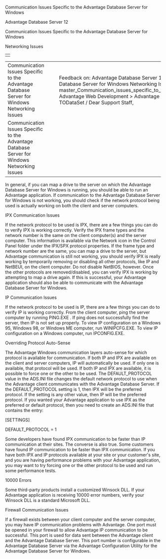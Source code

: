 Communication Issues Specific to the Advantage Database Server for Windows




Advantage Database Server 12  

Communication Issues Specific to the Advantage Database Server for Windows

Networking Issues

|  |
| --- |
|  |

|  |  |  |  |  |
| --- | --- | --- | --- | --- |
| Communication Issues Specific to the Advantage Database Server for Windows  Networking Issues |  |  | Feedback on: Advantage Database Server 12 - Communication Issues Specific to the Advantage Database Server for Windows Networking Issues master\_Communication\_issues\_specific\_to\_the\_advantage\_database\_server\_for\_windows\_nt\_2000\_2003 Advantage Web Development > Advantage Delphi OData Client > Delphi OData Components > TODataSet / Dear Support Staff, |  |
| Communication Issues Specific to the Advantage Database Server for Windows  Networking Issues |  |  |  |  |

In general, if you can map a drive to the server on which the Advantage Database Server for Windows is running, you should be able to run an Advantage application. If communication to the Advantage Database Server for Windows is not working, you should check if the network protocol being used is actually working on both the client and server computers.

IPX Communication Issues

If the network protocol to be used is IPX, there are a few things you can do to verify IPX is working correctly. Verify the IPX frame types and the network number is the same on the client computer(s) and the server computer. This information is available via the Network icon in the Control Panel folder under the IPX/SPX protocol properties. If the frame type and network number are the same, you can map a drive to the server, but Advantage communication is still not working, you should verify IPX is really working by temporarily removing or disabling all other protocols, like IP and NetBEUI, on the client computer. Do not disable NetBIOS, however. Once the other protocols are removed/disabled, you can verify IPX is working by attempting to map a drive again. If this is successful, your Advantage application should also be able to communicate with the Advantage Database Server for Windows.

IP Communication Issues

If the network protocol to be used is IP, there are a few things you can do to verify IP is working correctly. From the client computer, ping the server computer by running PING.EXE <server name>. If ping does not successfully find the server, then IP is not set up properly. To view IP configuration on a Windows 95, Windows 98, or Windows ME computer, run WINIPCFG.EXE. To view IP configuration on a Windows computer, run IPCONFIG.EXE.

Overriding Protocol Auto-Sense

The Advantage Windows communication layers auto-sense for which protocol is available for communication. If both IP and IPX are available on the client and server computers, IP will automatically be used. If only one is available, that protocol will be used. If both IP and IPX are available, it is possible to force one or the other to be used. The DEFAULT\_PROTOCOL value in the ADS.INI file changes the default network protocol to use when the Advantage client communicates with the Advantage Database Server. If the DEFAULT\_PROTOCOL setting is 1, then IPX will be the preferred protocol. If the setting is any other value, then IP will be the preferred protocol. If you wanted your Advantage application to use IPX as the preferred or default protocol, then you need to create an ADS.INI file that contains the entry:

[SETTINGS]

DEFAULT\_PROTOCOL = 1

Some developers have found IPX communication to be faster than IP communication at their sites. The converse is also true. Some customers have found IP communication to be faster than IPX communication. If you have both IPX and IP protocols available at your site or your customer's site, and you are having performance problems with your Advantage application, you may want to try forcing one or the other protocol to be used and run some performance tests.

10000 Errors

Some third-party products install a customized Winsock DLL. If your Advantage application is receiving 10000 error numbers, verify your Winsock DLL is a standard Microsoft DLL.

Firewall Communication Issues

If a firewall exists between your client computer and the server computer, you may have IP communication problems with Advantage. One port must be opened in your firewall to allow Advantage IP communication to be successful. This port is used for data sent between the Advantage client and the Advantage Database Server. This port number is configurable in the Advantage Database Server via the Advantage Configuration Utility for the Advantage Database Server for Windows.